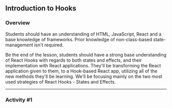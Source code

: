 ## Introduction to Hooks

### Overview

Students should have an understanding of HTML, JavaScript, React and a base knowledge of frameworks. Prior knowledge of non-class-based state-management isn't required.

Be the end of the lesson, students should have a strong base understanding of React Hooks with regards to both states and effects, and their implementation with React applications. They'll be transforming the React application given to them, to a Hook-based React app, utilizing all of the new methods they'll be learning. We'll be focusing mainly on the two most used strategies of React Hooks - States and Effects.

- - -

### Activity #1
